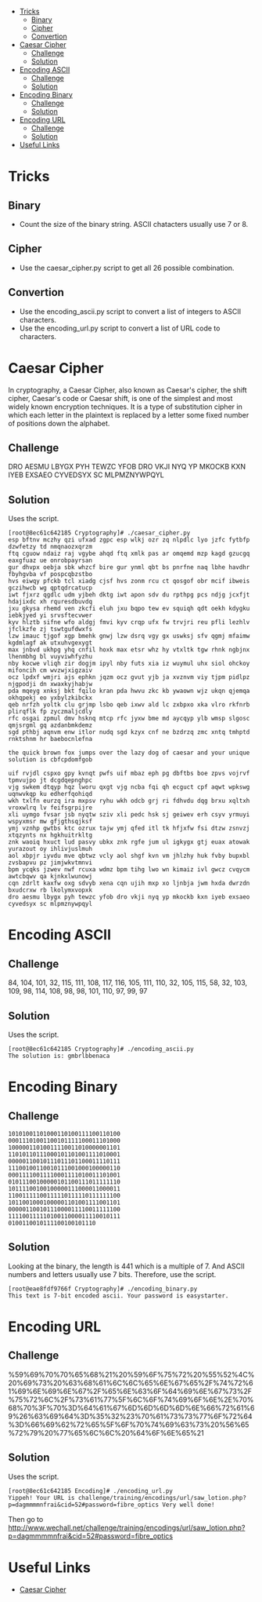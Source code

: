 - [Tricks](#tricks)
    - [Binary](#binary)
    - [Cipher](#cipher)
    - [Convertion](#convertion)
- [Caesar Cipher](#caesar-cipher)
    - [Challenge](#challenge)
    - [Solution](#solution)
- [Encoding ASCII](#encoding-ascii)
    - [Challenge](#challenge)
    - [Solution](#solution)
- [Encoding Binary](#encoding-binary)
    - [Challenge](#challenge)
    - [Solution](#solution)
- [Encoding URL](#encoding-url)
    - [Challenge](#challenge)
    - [Solution](#solution)
- [Useful Links](#useful-links)

# Tricks
## Binary
* Count the size of the binary string. ASCII chatacters usually use 7 or 8.
## Cipher
* Use the caesar_cipher.py script to get all 26 possible combination.
## Convertion
* Use the encoding_ascii.py script to convert a list of integers to ASCII characters.
* Use the encoding_url.py script to convert a list of URL code to characters.

# Caesar Cipher
In cryptography, a Caesar Cipher, also known as Caesar's cipher, the shift cipher, Caesar's code or Caesar shift, is one of the simplest and most widely known encryption techniques. It is a type of substitution cipher in which each letter in the plaintext is replaced by a letter some fixed number of positions down the alphabet.
## Challenge
DRO AESMU LBYGX PYH TEWZC YFOB DRO VKJI NYQ YP MKOCKB KXN IYEB EXSAEO CYVEDSYX SC MLPMZNYWPQYL

## Solution
Uses the script.
```
[root@8ec61c642185 Cryptography]# ./caesar_cipher.py
esp bftnv mczhy qzi ufxad zgpc esp wlkj ozr zq nlpdlc lyo jzfc fytbfp dzwfetzy td nmqnaozxqrzm
ftq cguow ndaiz raj vgybe ahqd ftq xmlk pas ar omqemd mzp kagd gzucgq eaxgfuaz ue onrobpayrsan
gur dhvpx oebja sbk whzcf bire gur ynml qbt bs pnrfne naq lbhe havdhr fbyhgvba vf pospcqbzstbo
hvs eiwqy pfckb tcl xiadg cjsf hvs zonm rcu ct qosgof obr mcif ibweis gczihwcb wg qptqdrcatucp
iwt fjxrz qgdlc udm yjbeh dktg iwt apon sdv du rpthpg pcs ndjg jcxfjt hdajixdc xh rquresdbuvdq
jxu gkysa rhemd ven zkcfi eluh jxu bqpo tew ev squiqh qdt oekh kdygku iebkjyed yi srvsftecvwer
kyv hlztb sifne wfo aldgj fmvi kyv crqp ufx fw trvjri reu pfli lezhlv jfclkzfe zj tswtgufdwxfs
lzw imauc tjgof xgp bmehk gnwj lzw dsrq vgy gx uswksj sfv qgmj mfaimw kgdmlagf ak utxuhvgexygt
max jnbvd ukhpg yhq cnfil hoxk max etsr whz hy vtxltk tgw rhnk ngbjnx lhenmbhg bl vuyviwhfyzhu
nby kocwe vliqh zir dogjm ipyl nby futs xia iz wuymul uhx siol ohckoy mifoncih cm wvzwjxigzaiv
ocz lpdxf wmjri ajs ephkn jqzm ocz gvut yjb ja xvznvm viy tjpm pidlpz njgpodji dn xwaxkyjhabjw
pda mqeyg xnksj bkt fqilo kran pda hwvu zkc kb ywaown wjz ukqn qjemqa okhqpekj eo yxbylzkibckx
qeb nrfzh yoltk clu grjmp lsbo qeb ixwv ald lc zxbpxo xka vlro rkfnrb plirqflk fp zyczmaljcdly
rfc osgai zpmul dmv hsknq mtcp rfc jyxw bme md aycqyp ylb wmsp slgosc qmjsrgml gq azdanbmkdemz
sgd pthbj aqnvm enw itlor nudq sgd kzyx cnf ne bzdrzq zmc xntq tmhptd rnktshnm hr baebocnlefna

the quick brown fox jumps over the lazy dog of caesar and your unique solution is cbfcpdomfgob

uif rvjdl cspxo gpy kvnqt pwfs uif mbaz eph pg dbftbs boe zpvs vojrvf tpmvujpo jt dcgdqepnghpc
vjg swkem dtqyp hqz lworu qxgt vjg ncba fqi qh ecguct cpf aqwt wpkswg uqnwvkqp ku edherfqohiqd
wkh txlfn eurzq ira mxpsv ryhu wkh odcb grj ri fdhvdu dqg brxu xqltxh vroxwlrq lv feifsgrpijre
xli uymgo fvsar jsb nyqtw sziv xli pedc hsk sj geiwev erh csyv yrmuyi wspyxmsr mw gfjgthsqjksf
ymj vznhp gwtbs ktc ozrux tajw ymj qfed itl tk hfjxfw fsi dtzw zsnvzj xtqzynts nx hgkhuitrkltg
znk waoiq hxuct lud pasvy ubkx znk rgfe jum ul igkygx gtj euax atowak yurazout oy ihlivjuslmuh
aol xbpjr iyvdu mve qbtwz vcly aol shgf kvn vm jhlzhy huk fvby bupxbl zvsbapvu pz jimjwkvtmnvi
bpm ycqks jzwev nwf rcuxa wdmz bpm tihg lwo wn kimaiz ivl gwcz cvqycm awtcbqwv qa kjnkxlwunowj
cqn zdrlt kaxfw oxg sdvyb xena cqn ujih mxp xo ljnbja jwm hxda dwrzdn bxudcrxw rb lkolymxvopxk
dro aesmu lbygx pyh tewzc yfob dro vkji nyq yp mkockb kxn iyeb exsaeo cyvedsyx sc mlpmznywpqyl
```

# Encoding ASCII
## Challenge
84, 104, 101, 32, 115, 111, 108, 117, 116, 105, 111, 110, 32, 105, 115, 58, 32, 103, 109, 98, 114, 108, 98, 98, 101, 110, 97, 99, 97

## Solution
Uses the script.
```
[root@8ec61c642185 Cryptography]# ./encoding_ascii.py 
The solution is: gmbrlbbenaca
```

# Encoding Binary
## Challenge
```
10101001101000110100111100110100
00011101001100101111100011101000
10000011010011110011010000001101
11010110111000101101001111010001
00000110010111011101100011110111
11100100110010111001000100000110
00011110011110001111010011101001
01011100100000101100111011111110
10111100100100000111000011000011
11001111100111110111110111111100
10110010001000001101001111001101
00000110010111000011110011111100
11110011111010011000011110010111
0100110010111100100101110
```

## Solution
Looking at the binary, the length is 441 which is a multiple of 7. And ASCII numbers and letters usually use 7 bits. Therefore, use the script.
```
[root@eae8fdf9766f Cryptography]# ./encoding_binary.py 
This text is 7-bit encoded ascii. Your password is easystarter.
```

# Encoding URL
## Challenge
%59%69%70%70%65%68%21%20%59%6F%75%72%20%55%52%4C%20%69%73%20%63%68%61%6C%6C%65%6E%67%65%2F%74%72%61%69%6E%69%6E%67%2F%65%6E%63%6F%64%69%6E%67%73%2F%75%72%6C%2F%73%61%77%5F%6C%6F%74%69%6F%6E%2E%70%68%70%3F%70%3D%64%61%67%6D%6D%6D%6D%6E%66%72%61%69%26%63%69%64%3D%35%32%23%70%61%73%73%77%6F%72%64%3D%66%69%62%72%65%5F%6F%70%74%69%63%73%20%56%65%72%79%20%77%65%6C%6C%20%64%6F%6E%65%21

## Solution
Uses the script.
```
[root@8ec61c642185 Encoding]# ./encoding_url.py 
Yippeh! Your URL is challenge/training/encodings/url/saw_lotion.php?p=dagmmmmnfrai&cid=52#password=fibre_optics Very well done!
```
Then go to http://www.wechall.net/challenge/training/encodings/url/saw_lotion.php?p=dagmmmmnfrai&cid=52#password=fibre_optics

# Useful Links
* [Caesar Cipher](https://en.wikipedia.org/wiki/Caesar_cipher)